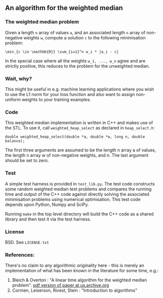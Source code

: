 An algorithm for the weighted median
------------------------------------

### The weighted median problem

Given a length `n` array of values `a`, and an associated length `n` array of non-negative
weights `w`, compute a solution `c` to the following minimisation problem:

    \min_{c \in \mathbb{R}} \sum_{i=1}^n w_i * |a_i - c|

In the special case where all the weights `w_1, ..., w_n` agree and are strictly positive,
this reduces to the problem for the unweighted median.

### Wait, why?

This might be useful in e.g. machine learning applications where you wish to use the
L1 norm for your loss function and also want to assign non-uniform weights to your
training examples.

### Code

This weighted median implementation is written in C++ and makes use of the STL.
To use it, call `weighted_heap_select` as declared in `heap_select.h`:

    double weighted_heap_select(double *a, double *w, long n, double balance);

The first three arguments are assumed to be the length n array a of values,
the length n array w of non-negative weights, and n. The last argument should
be set to zero.

### Test

A simple test harness is provided in `test_lib.py`. The test code constructs
some random weighted median test problems and compares the running time and
output of the C++ code against directly solving the associated minimisation
problems using numerical optimisation. This test code depends upon Python,
Numpy and SciPy.

Running `make` in the top level directory will build the C++ code as a shared
library and then test it via the test harness.

### License

BSD. See `LICENSE.txt`

### References:

There's no claim to any algorithmic originality here - this is merely an
implementation of what has been known in the literature for some time, e.g.:

1.  Bleich & Overton : "A linear time algorithm for the weighted median problem". [pdf version of paper at us.archive.org](http://ia600304.us.archive.org/22/items/lineartimealgori00blei/lineartimealgori00blei.pdf)
2.  Cormen, Leiserson, Rivest, Stein : "Introduction to algorithms"

